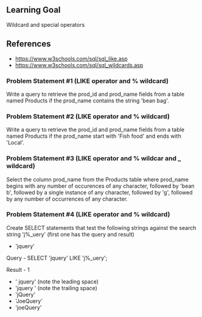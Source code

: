 ## Learning Goal
Wildcard and special operators

## References
- https://www.w3schools.com/sql/sql_like.asp
- https://www.w3schools.com/sql/sql_wildcards.asp

### Problem Statement #1 (LIKE operator and % wildcard)
Write a query to retrieve the prod_id and prod_name fields from a table named Products if the prod_name contains the string 'bean bag'. 

### Problem Statement #2 (LIKE operator and % wildcard)
Write a query to retrieve the prod_id and prod_name fields from a table named Products if the prod_name start with 'Fish food' and ends with 'Local'. 

### Problem Statement #3  (LIKE operator and % wildcar and _ wildcard)
Select the column prod_name from the Products table where prod_name begins with any number of occurences of any character, followed by 'bean b', followed by a single instance of any character, followed by 'g', followed by any number of occurrences of any character.

### Problem Statement #4 (LIKE operator and % wildcard)
Create SELECT statements that test the following strings against the search string 'j%_uery' (first one has the query and result)

- 'jquery' 

Query - SELECT 'jquery' LIKE 'j%_uery'; 

Result - 1

- ' jquery' (note the leading space)
- 'jquery ' (note the trailing space)
- 'jQuery'
- 'JoeQuery'
- 'joeQuery'
